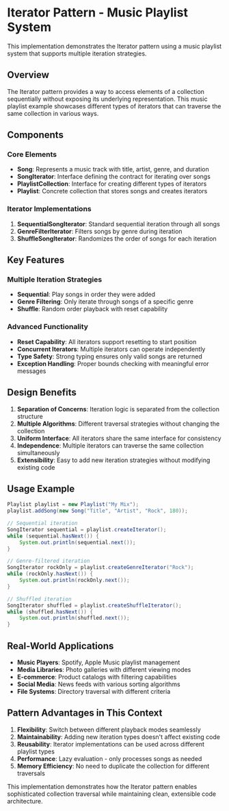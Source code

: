 # Iterator Pattern - Music Playlist System

This implementation demonstrates the Iterator pattern using a music playlist system that supports multiple iteration strategies.

## Overview

The Iterator pattern provides a way to access elements of a collection sequentially without exposing its underlying representation. This music playlist example showcases different types of iterators that can traverse the same collection in various ways.

## Components

### Core Elements
- **Song**: Represents a music track with title, artist, genre, and duration
- **SongIterator**: Interface defining the contract for iterating over songs
- **PlaylistCollection**: Interface for creating different types of iterators
- **Playlist**: Concrete collection that stores songs and creates iterators

### Iterator Implementations

1. **SequentialSongIterator**: Standard sequential iteration through all songs
2. **GenreFilterIterator**: Filters songs by genre during iteration
3. **ShuffleSongIterator**: Randomizes the order of songs for each iteration

## Key Features

### Multiple Iteration Strategies
- **Sequential**: Play songs in order they were added
- **Genre Filtering**: Only iterate through songs of a specific genre
- **Shuffle**: Random order playback with reset capability

### Advanced Functionality
- **Reset Capability**: All iterators support resetting to start position
- **Concurrent Iterators**: Multiple iterators can operate independently
- **Type Safety**: Strong typing ensures only valid songs are returned
- **Exception Handling**: Proper bounds checking with meaningful error messages

## Design Benefits

1. **Separation of Concerns**: Iteration logic is separated from the collection structure
2. **Multiple Algorithms**: Different traversal strategies without changing the collection
3. **Uniform Interface**: All iterators share the same interface for consistency
4. **Independence**: Multiple iterators can traverse the same collection simultaneously
5. **Extensibility**: Easy to add new iteration strategies without modifying existing code

## Usage Example

```java
Playlist playlist = new Playlist("My Mix");
playlist.addSong(new Song("Title", "Artist", "Rock", 180));

// Sequential iteration
SongIterator sequential = playlist.createIterator();
while (sequential.hasNext()) {
    System.out.println(sequential.next());
}

// Genre-filtered iteration
SongIterator rockOnly = playlist.createGenreIterator("Rock");
while (rockOnly.hasNext()) {
    System.out.println(rockOnly.next());
}

// Shuffled iteration
SongIterator shuffled = playlist.createShuffleIterator();
while (shuffled.hasNext()) {
    System.out.println(shuffled.next());
}
```

## Real-World Applications

- **Music Players**: Spotify, Apple Music playlist management
- **Media Libraries**: Photo galleries with different viewing modes
- **E-commerce**: Product catalogs with filtering capabilities
- **Social Media**: News feeds with various sorting algorithms
- **File Systems**: Directory traversal with different criteria

## Pattern Advantages in This Context

1. **Flexibility**: Switch between different playback modes seamlessly
2. **Maintainability**: Adding new iteration types doesn't affect existing code
3. **Reusability**: Iterator implementations can be used across different playlist types
4. **Performance**: Lazy evaluation - only processes songs as needed
5. **Memory Efficiency**: No need to duplicate the collection for different traversals

This implementation demonstrates how the Iterator pattern enables sophisticated collection traversal while maintaining clean, extensible code architecture.
